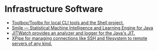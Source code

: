 # Infrastructure Software
* [Toolbox/Toolbx for local CLI tools and the Shell project.](https://containertoolbx.org/)
* [Smile — Statistical Machine Intelligence and Learning Engine for Java](https://github.com/haifengl/smile)
* [JITWatch provides an analyzer and logger for the Java's JIT.](https://github.com/AdoptOpenJDK/jitwatch)
* [XPipe for managing connections like SSH and filesystem to remote servers of any kind.](https://xpipe.io/)